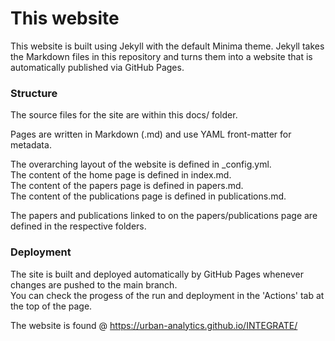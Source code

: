 # This website

This website is built using Jekyll with the default Minima theme.
Jekyll takes the Markdown files in this repository and turns them into a website that is automatically published via GitHub Pages.

### Structure

The source files for the site are within this docs/ folder.

Pages are written in Markdown (.md) and use YAML front-matter for metadata.

The overarching layout of the website is defined in _config.yml.  
The content of the home page is defined in index.md.  
The content of the papers page is defined in papers.md.  
The content of the publications page is defined in publications.md.  

The papers and publications linked to on the papers/publications page are defined in the respective folders.

### Deployment

The site is built and deployed automatically by GitHub Pages whenever changes are pushed to the main branch.  
You can check the progess of the run and deployment in the 'Actions' tab at the top of the page.

The website is found @ https://urban-analytics.github.io/INTEGRATE/
